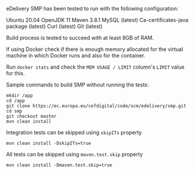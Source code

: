 eDelivery SMP has been tested to run with the following configuration:

Ubuntu 20.04
OpenJDK 11
Maven 3.8.1
MySQL (latest)
Ca-certificates-java package (latest)
Curl (latest)
Git (latest)

Build process is tested to succeed with at least 8GB of RAM.

If using Docker check if there is enough memory allocated for the virtual machine in which Docker runs and also for the container.

Run `docker stats` and check the `MEM USAGE / LIMIT` column's `LIMIT` value for this.

Sample commands to build SMP without running the tests:

```
mkdir /app
cd /app
git clone https://ec.europa.eu/cefdigital/code/scm/edelivery/smp.git
cd smp
git checkout master
mvn clean install
```

Integration tests can be skipped using `skipITs` property

```
mvn clean install -DskipITs=true
```

All tests can be skipped using `maven.test.skip` property

```
mvn clean install -Dmaven.test.skip=true
```